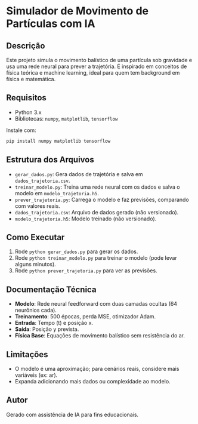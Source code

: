 # Simulador de Movimento de Partículas com IA

## Descrição
Este projeto simula o movimento balístico de uma partícula sob gravidade e usa uma rede neural para prever a trajetória. É inspirado em conceitos de física teórica e machine learning, ideal para quem tem background em física e matemática.

## Requisitos
- Python 3.x
- Bibliotecas: `numpy`, `matplotlib`, `tensorflow`

Instale com:
```bash
pip install numpy matplotlib tensorflow
```

## Estrutura dos Arquivos
- `gerar_dados.py`: Gera dados de trajetória e salva em `dados_trajetoria.csv`.
- `treinar_modelo.py`: Treina uma rede neural com os dados e salva o modelo em `modelo_trajetoria.h5`.
- `prever_trajetoria.py`: Carrega o modelo e faz previsões, comparando com valores reais.
- `dados_trajetoria.csv`: Arquivo de dados gerado (não versionado).
- `modelo_trajetoria.h5`: Modelo treinado (não versionado).

## Como Executar
1. Rode `python gerar_dados.py` para gerar os dados.
2. Rode `python treinar_modelo.py` para treinar o modelo (pode levar alguns minutos).
3. Rode `python prever_trajetoria.py` para ver as previsões.

## Documentação Técnica
- **Modelo**: Rede neural feedforward com duas camadas ocultas (64 neurônios cada).
- **Treinamento**: 500 épocas, perda MSE, otimizador Adam.
- **Entrada**: Tempo (t) e posição x.
- **Saída**: Posição y prevista.
- **Física Base**: Equações de movimento balístico sem resistência do ar.

## Limitações
- O modelo é uma aproximação; para cenários reais, considere mais variáveis (ex: ar).
- Expanda adicionando mais dados ou complexidade ao modelo.

## Autor
Gerado com assistência de IA para fins educacionais.